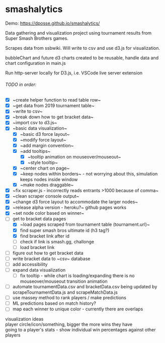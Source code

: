 # smashalytics

Demo: https://dposse.github.io/smashalytics/

Data gathering and visualization project using tournament results from Super Smash Brothers games.

Scrapes data from ssbwiki. Will write to csv and use d3.js for visualization.

bubbleChart and future d3 charts created to be reusable, handle data and chart configuration in main.js

Run http-server locally for D3.js, i.e. VSCode live server extension

###### TODO in order:

   - [x] ~create helper function to read table row~
   - [x] ~get data from 2019 tournament table~
   - [x] ~write to csv~
   - [x] ~break down how to get bracket data~
   - [x] ~import csv to d3.js~
   - [X] ~basic data visualization~
     - [X] ~basic d3 force layout~
     - [X] ~modify force layout~
     - [X] ~add margin convention~
     - [X] ~add tooltips~
       - [X] ~tooltip animation on mouseover/mouseout~
       - [X] ~style tooltip~
     - [X] ~center chart on page~
     - [X] ~keep nodes within borders~ - not worrying about this, simulation keeps nodes inside window
     - [X] ~make nodes draggable~
   - [X] ~fix scraper.js - incorrectly reads entrants >1000 because of comma~
   - [X] ~clean scraper console output~
   - [X] ~change d3 force layout to accommodate the larger nodes~
   - [X] ~release alpha version - heroku?~ github pages works
   - [X] ~set node color based on winner~
   - [ ] get to bracket data pages
     - [X] ~load pages scraped from tournament table (tournament.url)~
     - [X] find super smash bros ultimate id (h3 tag?)
     - [X] find bracket link after id
     - [ ] check if link is smash.gg, challonge
     - [ ] load bracket link
   - [ ] figure out how to get bracket data
   - [ ] write bracket data to ~csv~ database
   - [ ] add accessibility
   - [ ] expand data visualization
     - [ ] fix tooltip - while chart is loading/expanding there is no mouseover/mouseout transition animation
   - [ ] automate tournamentData.csv and bracketData.csv being updated by scrapeTournamentData.js and scrapeMatchData.js
   - [ ] use massey method to rank players / make predictions
   - [ ] ML predictions based on match history?
   - [ ] map each winner to unique color - currently there are overlaps

   visualization ideas  
    player circle/icon/something, bigger the more wins they have  
    going to a player's stats - show individual win percentages against other players  